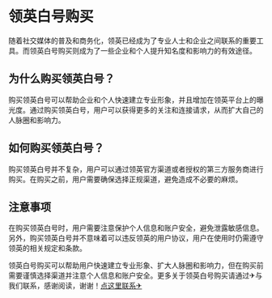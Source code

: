# 领英白号购买

随着社交媒体的普及和商务化，领英已经成为了专业人士和企业之间联系的重要工具。而领英白号购买则成为了一些企业和个人提升知名度和影响力的有效途径。

## 为什么购买领英白号？

购买领英白号可以帮助企业和个人快速建立专业形象，并且增加在领英平台上的曝光度。通过购买领英白号，用户可以获得更多的关注和连接请求，从而扩大自己的人脉圈和影响力。

## 如何购买领英白号？

购买领英白号并不复杂，用户可以通过领英官方渠道或者授权的第三方服务商进行购买。在购买之前，用户需要确保选择正规渠道，避免造成不必要的麻烦。

## 注意事项

在购买领英白号时，用户需要注意保护个人信息和账户安全，避免泄露敏感信息。另外，购买领英白号并不意味着可以违反领英的用户协议，用户在使用时仍需遵守领英的相关规定和条款。

领英白号购买可以帮助用户快速建立专业形象、扩大人脉圈和影响力，但在购买前需要谨慎选择渠道并注意个人信息和账户安全。更多关于领英白号购买请通过✈与我们联系，感谢阅读，谢谢！[点这里联系✈](https://t.me/gngwzh)